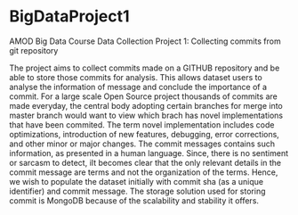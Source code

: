 # BigDataProject1
AMOD Big Data Course Data Collection Project 1: Collecting commits from git repository

The project aims to collect commits made on a GITHUB repository and be able to store those commits for analysis. 
This allows dataset users to analyse the information of message and conclude the importance of a commit.
For a large scale Open Source project thousands of commits are made everyday, the central body adopting certain branches for merge into master branch would want to view which brach has novel implementations that have been commited.
The term novel implementation includes code optimizations, introduction of new features, debugging, error corrections, and other minor or major changes.
The commit messages contains such information, as presented in a human language. 
Since, there is no sentiment or sarcasm to detect, iIt becomes clear that the only relevant details in the commit message are terms and not the organization of the terms.
Hence, we wish to populate the dataset initially with commit sha (as a unique identifier) and commit message. 
The storage solution used for storing commit is MongoDB because of the scalability and stability it offers. 
